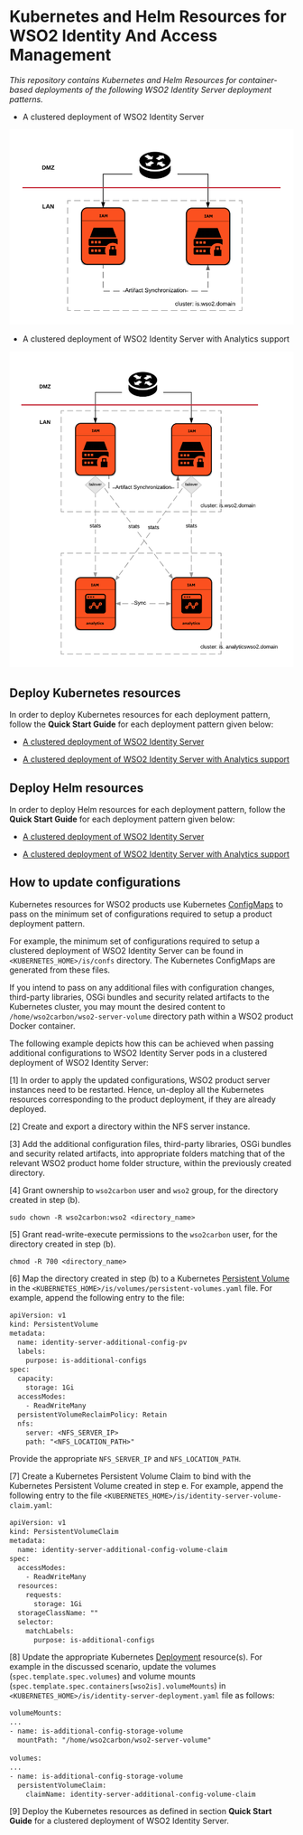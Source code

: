 # Kubernetes and Helm Resources for WSO2 Identity And Access Management
*This repository contains Kubernetes and Helm Resources for container-based deployments of the following WSO2 Identity Server deployment patterns.*

* A clustered deployment of WSO2 Identity Server

![A clustered deployment WSO2 Identity Server](is/is.png)

* A clustered deployment of WSO2 Identity Server with Analytics support

![A clustered deployment WSO2 Identity Server with Identity Server Analytics support](is-with-analytics/is-with-analytics.png)

## Deploy Kubernetes resources

In order to deploy Kubernetes resources for each deployment pattern, follow the **Quick Start Guide** for each deployment pattern
given below:

* [A clustered deployment of WSO2 Identity Server](is/README.md)

* [A clustered deployment of WSO2 Identity Server with Analytics support](is-with-analytics/README.md)

## Deploy Helm resources

In order to deploy Helm resources for each deployment pattern, follow the **Quick Start Guide** for each deployment pattern
given below:

* [A clustered deployment of WSO2 Identity Server](helm/is/README.md)

* [A clustered deployment of WSO2 Identity Server with Analytics support](helm/is-with-analytics/README.md)

## How to update configurations

Kubernetes resources for WSO2 products use Kubernetes [ConfigMaps](https://kubernetes.io/docs/tasks/configure-pod-container/configure-pod-configmap/)
to pass on the minimum set of configurations required to setup a product deployment pattern.

For example, the minimum set of configurations required to setup a clustered deployment of WSO2 Identity Server can be found
in `<KUBERNETES_HOME>/is/confs` directory. The Kubernetes ConfigMaps are generated from these files.

If you intend to pass on any additional files with configuration changes, third-party libraries, OSGi bundles and security
related artifacts to the Kubernetes cluster, you may mount the desired content to `/home/wso2carbon/wso2-server-volume` directory path within
a WSO2 product Docker container.

The following example depicts how this can be achieved when passing additional configurations to WSO2 Identity Server pods
in a clustered deployment of WSO2 Identity Server:

[1] In order to apply the updated configurations, WSO2 product server instances need to be restarted. Hence, un-deploy all the Kubernetes resources
corresponding to the product deployment, if they are already deployed.

[2] Create and export a directory within the NFS server instance.
   
[3] Add the additional configuration files, third-party libraries, OSGi bundles and security related artifacts, into appropriate
folders matching that of the relevant WSO2 product home folder structure, within the previously created directory.

[4] Grant ownership to `wso2carbon` user and `wso2` group, for the directory created in step (b).
      
   ```
   sudo chown -R wso2carbon:wso2 <directory_name>
   ```
      
[5] Grant read-write-execute permissions to the `wso2carbon` user, for the directory created in step (b).
      
   ```
   chmod -R 700 <directory_name>
   ```

[6] Map the directory created in step (b) to a Kubernetes [Persistent Volume](https://kubernetes.io/docs/concepts/storage/persistent-volumes/)
in the `<KUBERNETES_HOME>/is/volumes/persistent-volumes.yaml` file. For example, append the following entry to the file:

```
apiVersion: v1
kind: PersistentVolume
metadata:
  name: identity-server-additional-config-pv
  labels:
    purpose: is-additional-configs
spec:
  capacity:
    storage: 1Gi
  accessModes:
    - ReadWriteMany
  persistentVolumeReclaimPolicy: Retain
  nfs:
    server: <NFS_SERVER_IP>
    path: "<NFS_LOCATION_PATH>"
```

Provide the appropriate `NFS_SERVER_IP` and `NFS_LOCATION_PATH`.

[7] Create a Kubernetes Persistent Volume Claim to bind with the Kubernetes Persistent Volume created in step e. For example, append the following entry
to the file `<KUBERNETES_HOME>/is/identity-server-volume-claim.yaml`:

```
apiVersion: v1
kind: PersistentVolumeClaim
metadata:
  name: identity-server-additional-config-volume-claim
spec:
  accessModes:
    - ReadWriteMany
  resources:
    requests:
      storage: 1Gi
  storageClassName: ""
  selector:
    matchLabels:
      purpose: is-additional-configs
```

[8] Update the appropriate Kubernetes [Deployment](https://kubernetes.io/docs/concepts/workloads/controllers/deployment/) resource(s).
For example in the discussed scenario, update the volumes (`spec.template.spec.volumes`) and volume mounts (`spec.template.spec.containers[wso2is].volumeMounts`) in
`<KUBERNETES_HOME>/is/identity-server-deployment.yaml` file as follows:

```
volumeMounts:
...
- name: is-additional-config-storage-volume
  mountPath: "/home/wso2carbon/wso2-server-volume"

volumes:
...
- name: is-additional-config-storage-volume
  persistentVolumeClaim:
    claimName: identity-server-additional-config-volume-claim
```

[9] Deploy the Kubernetes resources as defined in section **Quick Start Guide** for a clustered deployment of WSO2 Identity Server.
